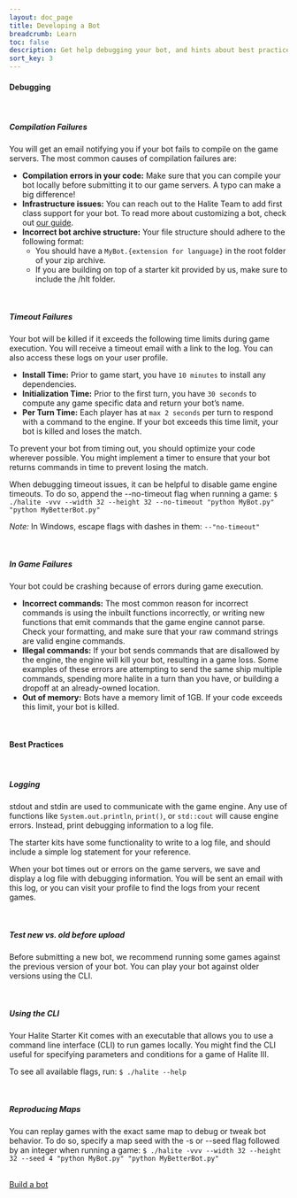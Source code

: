 ```yaml
---
layout: doc_page
title: Developing a Bot
breadcrumb: Learn
toc: false
description: Get help debugging your bot, and hints about best practices for writing a bot.
sort_key: 3
---
```


<div class="doc-section" markdown="1">

#### Debugging

<br/>

##### Compilation Failures
You will get an email notifying you if your bot fails to compile on the game servers. The most common causes of compilation failures are:
* **Compilation errors in your code:** Make sure that you can compile your bot locally before submitting it to our game servers. A typo can make a big difference!
* **Infrastructure issues:** You can reach out to the Halite Team to add first class support for your bot. To read more about customizing a bot, check out [our guide](/learn-programming-challenge/contributing).
* **Incorrect bot archive structure:** Your file structure should adhere to the following format:
  * You should have a `MyBot.{extension for language}` in the root folder of your zip archive.
  * If you are building on top of a starter kit provided by us, make sure to include the /hlt folder.

<br/>

##### Timeout Failures
Your bot will be killed if it exceeds the following time limits during game execution. You will receive a timeout email with a link to the log. You can also access these logs on your user profile.
* **Install Time:** Prior to game start, you have `10 minutes` to install any dependencies.
* **Initialization Time:** Prior to the first turn, you have `30 seconds` to compute any game specific data and return your bot’s name.
* **Per Turn Time:** Each player has at `max 2 seconds` per turn to respond with a command to the engine. If your bot exceeds this time limit, your bot is killed and loses the match.


To prevent your bot from timing out, you should optimize your code wherever possible. You might implement a timer to ensure that your bot returns commands in time to prevent losing the match.

When debugging timeout issues, it can be helpful to disable game engine timeouts. To do so, append the --no-timeout flag when running a game:
`$ ./halite -vvv --width 32 --height 32 --no-timeout "python MyBot.py" "python MyBetterBot.py"`

*Note:* In Windows, escape flags with dashes in them: `--"no-timeout"`

<br/>

##### In Game Failures
Your bot could be crashing because of errors during game execution.
* **Incorrect commands:** The most common reason for incorrect commands is using the inbuilt functions incorrectly, or writing new functions that emit commands that the game engine cannot parse. Check your formatting, and make sure that your raw command strings are valid engine commands.
* **Illegal commands:** If your bot sends commands that are disallowed by the engine, the engine will kill your bot, resulting in a game loss. Some examples of these errors are attempting to send the same ship multiple commands, spending more halite in a turn than you have, or building a dropoff at an already-owned location.
* **Out of memory:** Bots have a memory limit of 1GB. If your code exceeds this limit, your bot is killed.


<br/>
</div>

<div class="doc-section" markdown="1">

#### Best Practices

<br/>

##### Logging
stdout and stdin are used to communicate with the game engine. Any use of functions like `System.out.println`, `print()`, or `std::cout` will cause engine errors. Instead, print debugging information to a log file.

The starter kits have some functionality to write to a log file, and should include a simple log statement for your reference.

When your bot times out or errors on the game servers, we save and display a log file with debugging information. You will be sent an email with this log, or you can visit your profile to find the logs from your recent games.

<br/>

##### Test new vs. old before upload
Before submitting a new bot, we recommend running some games against the previous version of your bot. You can play your bot against older versions using the CLI.

<br/>

##### Using the CLI
Your Halite Starter Kit comes with an executable that allows you to use a command line interface (CLI) to run games locally. You might find the CLI useful for specifying parameters and conditions for a game of Halite III.

To see all available flags, run:
`$ ./halite --help`

<br/>

##### Reproducing Maps
You can replay games with the exact same map to debug or tweak bot behavior. To do so, specify a map seed with the -s or --seed flag followed by an integer when running a game:
`$ ./halite -vvv --width 32 --height 32 --seed 4 "python MyBot.py" "python MyBetterBot.py"`

<br/>

</div>

<div class="build-a-bot text-center">
  <a href="/editor" class="btn btn-primary">Build a bot</a>
</div>
